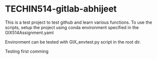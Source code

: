 # TECHIN514-gitlab-abhijeet
This is a test project to test github and learn various functions. To use the scripts, setup the project using conda environment specified in the GIX514Assignment.yaml

Environment can be tested with GIX_envtest.py script in the root dir.

Testing first comming
